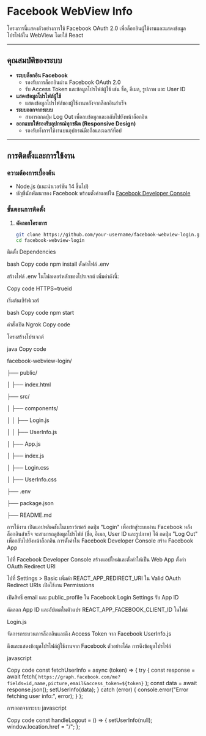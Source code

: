 # Facebook WebView Info

โครงการนี้แสดงตัวอย่างการใช้ Facebook OAuth 2.0 เพื่อล็อกอินผู้ใช้งานและแสดงข้อมูลโปรไฟล์ใน WebView โดยใช้ React

---

## คุณสมบัติของระบบ

- **ระบบล็อกอิน Facebook**
  - รองรับการล็อกอินผ่าน Facebook OAuth 2.0
  - รับ Access Token และข้อมูลโปรไฟล์ผู้ใช้ เช่น ชื่อ, อีเมล, รูปภาพ และ User ID
- **แสดงข้อมูลโปรไฟล์ผู้ใช้**
  - แสดงข้อมูลโปรไฟล์ของผู้ใช้งานหลังจากล็อกอินสำเร็จ
- **ระบบออกจากระบบ**
  - สามารถกดปุ่ม Log Out เพื่อลบข้อมูลและกลับไปยังหน้าล็อกอิน
- **ออกแบบให้รองรับอุปกรณ์ทุกชนิด (Responsive Design)**
  - รองรับทั้งการใช้งานบนอุปกรณ์มือถือและเดสก์ท็อป

---

## การติดตั้งและการใช้งาน

### ความต้องการเบื้องต้น
- Node.js (แนะนำเวอร์ชัน 14 ขึ้นไป)
- บัญชีนักพัฒนาของ Facebook พร้อมตั้งค่าแอปใน [Facebook Developer Console](https://developers.facebook.com/)

### ขั้นตอนการติดตั้ง

1. **คัดลอกโครงการ**
   ```bash
   git clone https://github.com/your-username/facebook-webview-login.git
   cd facebook-webview-login
ติดตั้ง Dependencies

bash
Copy code
npm install
ตั้งค่าไฟล์ .env

สร้างไฟล์ .env ในโฟลเดอร์หลักของโปรเจกต์
เพิ่มค่าดังนี้:

Copy code
HTTPS=trueid

เริ่มต้นเซิร์ฟเวอร์

bash
Copy code
npm start

คำสั่งเปิด Ngrok
Copy code


โครงสร้างโปรเจกต์

java
Copy code

facebook-webview-login/

├── public/

│   ├── index.html

├── src/

│   ├── components/

│   │   ├── Login.js

│   │   ├── UserInfo.js

│   ├── App.js

│   ├── index.js

│   ├── Login.css

│   ├── UserInfo.css

├── .env

├── package.json

├── README.md


การใช้งาน
เปิดแอปพลิเคชันในเบราว์เซอร์
กดปุ่ม "Login" เพื่อเข้าสู่ระบบผ่าน Facebook
หลังล็อกอินสำเร็จ จะสามารถดูข้อมูลโปรไฟล์ (ชื่อ, อีเมล, User ID และรูปภาพ) ได้
กดปุ่ม "Log Out" เพื่อกลับไปยังหน้าล็อกอิน
การตั้งค่าใน Facebook Developer Console
สร้าง Facebook App

ไปที่ Facebook Developer Console
สร้างแอปใหม่และตั้งค่าให้เป็น Web App
ตั้งค่า OAuth Redirect URI

ไปที่ Settings > Basic
เพิ่มค่า REACT_APP_REDIRECT_URI ใน Valid OAuth Redirect URIs
เปิดใช้งาน Permissions

เปิดสิทธิ์ email และ public_profile ใน Facebook Login Settings
รับ App ID

คัดลอก App ID และอัปเดตในตัวแปร REACT_APP_FACEBOOK_CLIENT_ID ในไฟล์ 

Login.js

จัดการกระบวนการล็อกอินและดึง Access Token จาก Facebook
UserInfo.js

ดึงและแสดงข้อมูลโปรไฟล์ผู้ใช้งานจาก Facebook
ตัวอย่างโค้ด
การดึงข้อมูลโปรไฟล์

javascript

Copy code
const fetchUserInfo = async (token) => {
  try {
    const response = await fetch(
      `https://graph.facebook.com/me?fields=id,name,picture,email&access_token=${token}`
    );
    const data = await response.json();
    setUserInfo(data);
  } catch (error) {
    console.error("Error fetching user info:", error);
  }
};

การออกจากระบบ
javascript

Copy code
const handleLogout = () => {
  setUserInfo(null);
  window.location.href = "/";
};
